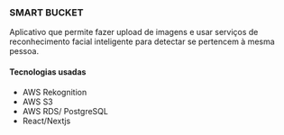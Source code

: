 ### SMART BUCKET

Aplicativo que permite fazer upload de imagens e usar serviços de reconhecimento facial inteligente para detectar se pertencem à mesma pessoa.

#### Tecnologias usadas

- AWS Rekognition
- AWS S3
- AWS RDS/ PostgreSQL
- React/Nextjs
